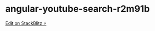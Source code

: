 # angular-youtube-search-r2m91b

[Edit on StackBlitz ⚡️](https://stackblitz.com/edit/angular-youtube-search-r2m91b)